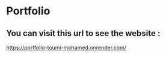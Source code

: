# Portfolio
## You can visit this url to see the website : 
https://portfolio-toumi-mohamed.onrender.com/